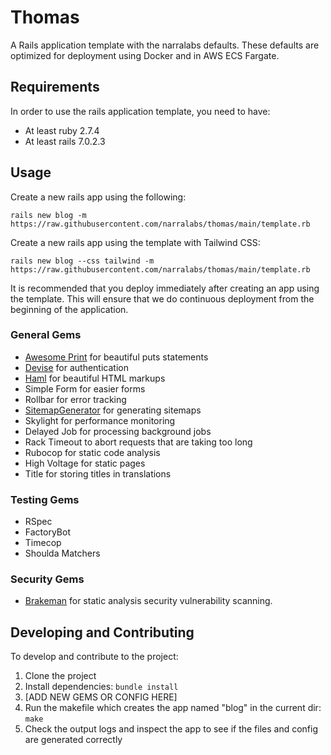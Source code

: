 # Thomas

A Rails application template with the narralabs defaults. These defaults are optimized for deployment using Docker and in AWS ECS Fargate.

## Requirements

In order to use the rails application template, you need to have:

- At least ruby 2.7.4
- At least rails 7.0.2.3

## Usage

Create a new rails app using the following:

```
rails new blog -m https://raw.githubusercontent.com/narralabs/thomas/main/template.rb
```

Create a new rails app using the template with Tailwind CSS:

```
rails new blog --css tailwind -m https://raw.githubusercontent.com/narralabs/thomas/main/template.rb
```

It is recommended that you deploy immediately after creating an app using the template.
This will ensure that we do continuous deployment from the beginning of the application.

### General Gems

- [Awesome Print](https://github.com/awesome-print/awesome_print) for beautiful puts statements
- [Devise](https://github.com/heartcombo/devise) for authentication
- [Haml](https://github.com/haml/haml-rails) for beautiful HTML markups
- Simple Form for easier forms
- Rollbar for error tracking
- [SitemapGenerator](https://github.com/kjvarga/sitemap_generator) for generating sitemaps
- Skylight for performance monitoring
- Delayed Job for processing background jobs
- Rack Timeout to abort requests that are taking too long
- Rubocop for static code analysis
- High Voltage for static pages
- Title for storing titles in translations

### Testing Gems

- RSpec
- FactoryBot
- Timecop
- Shoulda Matchers

### Security Gems

- [Brakeman](https://github.com/presidentbeef/brakeman) for static analysis security vulnerability scanning.

## Developing and Contributing

To develop and contribute to the project:

1. Clone the project
2. Install dependencies: `bundle install`
3. [ADD NEW GEMS OR CONFIG HERE]
4. Run the makefile which creates the app named "blog" in the current dir: `make`
5. Check the output logs and inspect the app to see if the files and config are generated correctly
